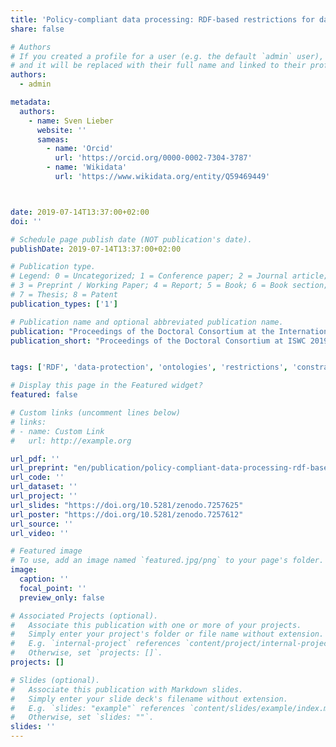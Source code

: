 ```yaml
---
title: 'Policy-compliant data processing: RDF-based restrictions for data-protection'
share: false

# Authors
# If you created a profile for a user (e.g. the default `admin` user), write the username (folder name) here
# and it will be replaced with their full name and linked to their profile.
authors:
  - admin

metadata:
  authors:
    - name: Sven Lieber
      website: ''
      sameas:
        - name: 'Orcid'
          url: 'https://orcid.org/0000-0002-7304-3787'
        - name: 'Wikidata'
          url: 'https://www.wikidata.org/entity/Q59469449'



date: 2019-07-14T13:37:00+02:00
doi: ''

# Schedule page publish date (NOT publication's date).
publishDate: 2019-07-14T13:37:00+02:00

# Publication type.
# Legend: 0 = Uncategorized; 1 = Conference paper; 2 = Journal article;
# 3 = Preprint / Working Paper; 4 = Report; 5 = Book; 6 = Book section;
# 7 = Thesis; 8 = Patent
publication_types: ['1']

# Publication name and optional abbreviated publication name.
publication: "Proceedings of the Doctoral Consortium at the International Semantic Web Conference 2019"
publication_short: "Proceedings of the Doctoral Consortium at ISWC 2019"


tags: ['RDF', 'data-protection', 'ontologies', 'restrictions', 'constraints', 'axioms']

# Display this page in the Featured widget?
featured: false

# Custom links (uncomment lines below)
# links:
# - name: Custom Link
#   url: http://example.org

url_pdf: ''
url_preprint: "en/publication/policy-compliant-data-processing-rdf-based-restrictions-for-data-protection.pdf"
url_code: ''
url_dataset: ''
url_project: ''
url_slides: "https://doi.org/10.5281/zenodo.7257625"
url_poster: "https://doi.org/10.5281/zenodo.7257612"
url_source: ''
url_video: ''

# Featured image
# To use, add an image named `featured.jpg/png` to your page's folder.
image:
  caption: ''
  focal_point: ''
  preview_only: false

# Associated Projects (optional).
#   Associate this publication with one or more of your projects.
#   Simply enter your project's folder or file name without extension.
#   E.g. `internal-project` references `content/project/internal-project/index.md`.
#   Otherwise, set `projects: []`.
projects: []

# Slides (optional).
#   Associate this publication with Markdown slides.
#   Simply enter your slide deck's filename without extension.
#   E.g. `slides: "example"` references `content/slides/example/index.md`.
#   Otherwise, set `slides: ""`.
slides: ''
---
```



